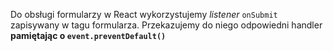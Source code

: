 Do obsługi formularzy w React wykorzystujemy _listener_ `onSubmit` zapisywany w tagu formularza. Przekazujemy do niego odpowiedni handler **pamiętając o `event.preventDefault()`**